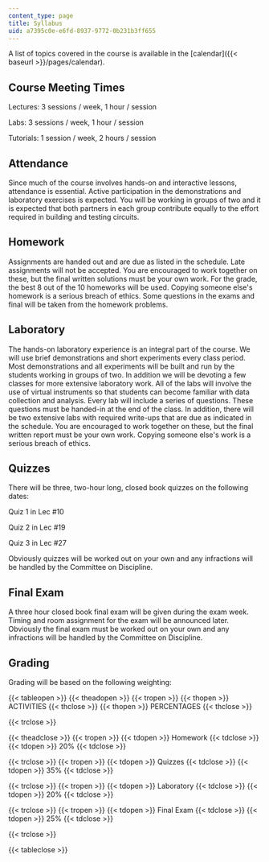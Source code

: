 ```yaml
---
content_type: page
title: Syllabus
uid: a7395c0e-e6fd-8937-9772-0b231b3ff655
---
```


A list of topics covered in the course is available in the [calendar]({{< baseurl >}}/pages/calendar).

Course Meeting Times
--------------------

Lectures: 3 sessions / week, 1 hour / session

Labs: 3 sessions / week, 1 hour / session

Tutorials: 1 session / week, 2 hours / session

Attendance
----------

Since much of the course involves hands-on and interactive lessons, attendance is essential. Active participation in the demonstrations and laboratory exercises is expected. You will be working in groups of two and it is expected that both partners in each group contribute equally to the effort required in building and testing circuits.

Homework
--------

Assignments are handed out and are due as listed in the schedule. Late assignments will not be accepted. You are encouraged to work together on these, but the final written solutions must be your own work. For the grade, the best 8 out of the 10 homeworks will be used. Copying someone else's homework is a serious breach of ethics. Some questions in the exams and final will be taken from the homework problems.

Laboratory
----------

The hands-on laboratory experience is an integral part of the course. We will use brief demonstrations and short experiments every class period. Most demonstrations and all experiments will be built and run by the students working in groups of two. In addition we will be devoting a few classes for more extensive laboratory work. All of the labs will involve the use of virtual instruments so that students can become familiar with data collection and analysis. Every lab will include a series of questions. These questions must be handed-in at the end of the class. In addition, there will be two extensive labs with required write-ups that are due as indicated in the schedule. You are encouraged to work together on these, but the final written report must be your own work. Copying someone else's work is a serious breach of ethics.

Quizzes
-------

There will be three, two-hour long, closed book quizzes on the following dates:

Quiz 1 in Lec #10

Quiz 2 in Lec #19

Quiz 3 in Lec #27

Obviously quizzes will be worked out on your own and any infractions will be handled by the Committee on Discipline.

Final Exam
----------

A three hour closed book final exam will be given during the exam week. Timing and room assignment for the exam will be announced later. Obviously the final exam must be worked out on your own and any infractions will be handled by the Committee on Discipline.

Grading
-------

Grading will be based on the following weighting:

{{< tableopen >}}
{{< theadopen >}}
{{< tropen >}}
{{< thopen >}}
ACTIVITIES
{{< thclose >}}
{{< thopen >}}
PERCENTAGES
{{< thclose >}}

{{< trclose >}}

{{< theadclose >}}
{{< tropen >}}
{{< tdopen >}}
Homework
{{< tdclose >}}
{{< tdopen >}}
20%
{{< tdclose >}}

{{< trclose >}}
{{< tropen >}}
{{< tdopen >}}
Quizzes
{{< tdclose >}}
{{< tdopen >}}
35%
{{< tdclose >}}

{{< trclose >}}
{{< tropen >}}
{{< tdopen >}}
Laboratory
{{< tdclose >}}
{{< tdopen >}}
20%
{{< tdclose >}}

{{< trclose >}}
{{< tropen >}}
{{< tdopen >}}
Final Exam
{{< tdclose >}}
{{< tdopen >}}
25%
{{< tdclose >}}

{{< trclose >}}

{{< tableclose >}}